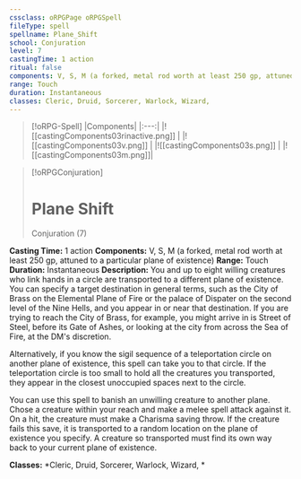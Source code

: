 ```yaml
---
cssclass: oRPGPage oRPGSpell
fileType: spell
spellname: Plane_Shift
school: Conjuration
level: 7
castingTime: 1 action
ritual: false
components: V, S, M (a forked, metal rod worth at least 250 gp, attuned to a particular plane of existence)
range: Touch
duration: Instantaneous
classes: Cleric, Druid, Sorcerer, Warlock, Wizard,
---
```

> [!oRPG-Spell]
> |Components|
> |:---:|
> |![[castingComponents03rinactive.png]] |
> |![[castingComponents03v.png]] |
> |![[castingComponents03s.png]] |
> |![[castingComponents03m.png]]|

> [!oRPGConjuration]
>#  Plane Shift
> Conjuration  (7)

**Casting Time:** 1 action
**Components:** V, S, M (a forked, metal rod worth at least 250 gp, attuned to a particular plane of existence)
**Range:** Touch
**Duration:**  Instantaneous
**Description:**
You and up to eight willing creatures who link hands in a circle are transported to a different plane of existence. You can specify a target destination in general terms, such as the City of Brass on the Elemental Plane of Fire or the palace of Dispater on the second level of the Nine Hells, and you appear in or near that destination. If you are trying to reach the City of Brass, for example, you might arrive in is Street of Steel, before its Gate of Ashes, or looking at the city from across the Sea of Fire, at the DM's discretion.



 Alternatively, if you know the sigil sequence of a teleportation circle on another plane of existence, this spell can take you to that circle. If the teleportation circle is too small to hold all the creatures you transported, they appear in the closest unoccupied spaces next to the circle.



 You can use this spell to banish an unwilling creature to another plane.  Chose a creature within your reach and make a melee spell attack against it. On a hit, the creature must make a Charisma saving throw. If the creature fails this save, it is transported to a random location on the plane of existence you specify. A creature so transported must find its own way back to your current plane of existence.



**Classes:**  *Cleric, Druid, Sorcerer, Warlock, Wizard, *


